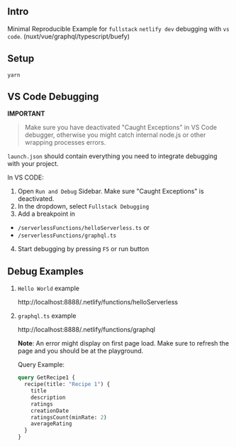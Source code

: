 ## Intro

Minimal Reproducible Example for `fullstack` `netlify dev` debugging with `vs code`. (nuxt/vue/graphql/typescript/buefy)

## Setup

`yarn`

## VS Code Debugging

**IMPORTANT**

> Make sure you have deactivated "Caught Exceptions" in VS Code debugger, otherwise you might catch internal node.js or other wrapping processes errors.

`launch.json` should contain everything you need to integrate debugging with your project.

In VS CODE:

1. Open `Run and Debug` Sidebar. Make sure "Caught Exceptions" is deactivated.
2. In the dropdown, select `Fullstack Debugging`
3. Add a breakpoint in

- `/serverlessFunctions/helloServerless.ts` or
- `/serverlessFunctions/graphql.ts`

4. Start debugging by pressing `F5` or run button

## Debug Examples

1. `Hello World` example

   http://localhost:8888/.netlify/functions/helloServerless

2. `graphql.ts` example

   http://localhost:8888/.netlify/functions/graphql

   **Note**: An error might display on first page load. Make sure to refresh the page and you should be at the playground.

   Query Example:

   ```graphql
   query GetRecipe1 {
     recipe(title: "Recipe 1") {
       title
       description
       ratings
       creationDate
       ratingsCount(minRate: 2)
       averageRating
     }
   }
   ```
